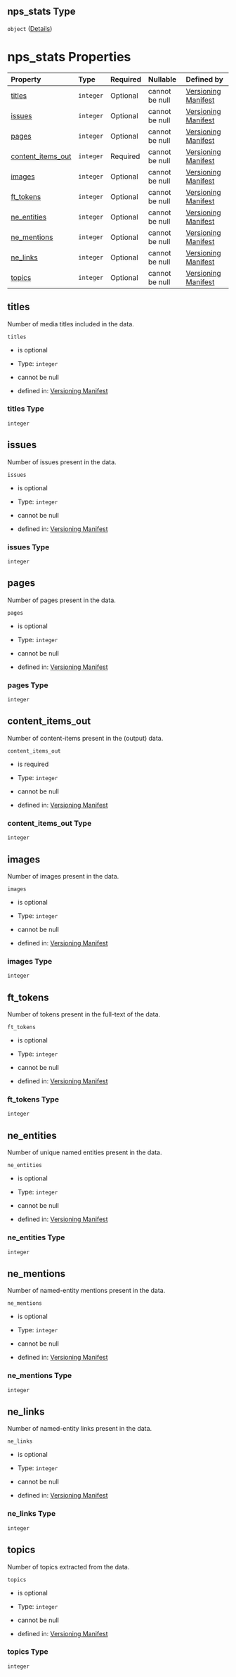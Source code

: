 ## nps\_stats Type

`object` ([Details](manifest-definitions-media_statistics-properties-nps_stats.md))

# nps\_stats Properties

| Property                                  | Type      | Required | Nullable       | Defined by                                                                                                                                                                                                                                                                           |
| :---------------------------------------- | :-------- | :------- | :------------- | :----------------------------------------------------------------------------------------------------------------------------------------------------------------------------------------------------------------------------------------------------------------------------------- |
| [titles](#titles)                         | `integer` | Optional | cannot be null | [Versioning Manifest](manifest-definitions-media_statistics-properties-nps_stats-properties-titles.md "https://impresso.github.io/impresso-schemas/json/versioning/manifest.schema.json#/definitions/media_statistics/properties/nps_stats/properties/titles")                       |
| [issues](#issues)                         | `integer` | Optional | cannot be null | [Versioning Manifest](manifest-definitions-media_statistics-properties-nps_stats-properties-issues.md "https://impresso.github.io/impresso-schemas/json/versioning/manifest.schema.json#/definitions/media_statistics/properties/nps_stats/properties/issues")                       |
| [pages](#pages)                           | `integer` | Optional | cannot be null | [Versioning Manifest](manifest-definitions-media_statistics-properties-nps_stats-properties-pages.md "https://impresso.github.io/impresso-schemas/json/versioning/manifest.schema.json#/definitions/media_statistics/properties/nps_stats/properties/pages")                         |
| [content\_items\_out](#content_items_out) | `integer` | Required | cannot be null | [Versioning Manifest](manifest-definitions-media_statistics-properties-nps_stats-properties-content_items_out.md "https://impresso.github.io/impresso-schemas/json/versioning/manifest.schema.json#/definitions/media_statistics/properties/nps_stats/properties/content_items_out") |
| [images](#images)                         | `integer` | Optional | cannot be null | [Versioning Manifest](manifest-definitions-media_statistics-properties-nps_stats-properties-images.md "https://impresso.github.io/impresso-schemas/json/versioning/manifest.schema.json#/definitions/media_statistics/properties/nps_stats/properties/images")                       |
| [ft\_tokens](#ft_tokens)                  | `integer` | Optional | cannot be null | [Versioning Manifest](manifest-definitions-media_statistics-properties-nps_stats-properties-ft_tokens.md "https://impresso.github.io/impresso-schemas/json/versioning/manifest.schema.json#/definitions/media_statistics/properties/nps_stats/properties/ft_tokens")                 |
| [ne\_entities](#ne_entities)              | `integer` | Optional | cannot be null | [Versioning Manifest](manifest-definitions-media_statistics-properties-nps_stats-properties-ne_entities.md "https://impresso.github.io/impresso-schemas/json/versioning/manifest.schema.json#/definitions/media_statistics/properties/nps_stats/properties/ne_entities")             |
| [ne\_mentions](#ne_mentions)              | `integer` | Optional | cannot be null | [Versioning Manifest](manifest-definitions-media_statistics-properties-nps_stats-properties-ne_mentions.md "https://impresso.github.io/impresso-schemas/json/versioning/manifest.schema.json#/definitions/media_statistics/properties/nps_stats/properties/ne_mentions")             |
| [ne\_links](#ne_links)                    | `integer` | Optional | cannot be null | [Versioning Manifest](manifest-definitions-media_statistics-properties-nps_stats-properties-ne_links.md "https://impresso.github.io/impresso-schemas/json/versioning/manifest.schema.json#/definitions/media_statistics/properties/nps_stats/properties/ne_links")                   |
| [topics](#topics)                         | `integer` | Optional | cannot be null | [Versioning Manifest](manifest-definitions-media_statistics-properties-nps_stats-properties-topics.md "https://impresso.github.io/impresso-schemas/json/versioning/manifest.schema.json#/definitions/media_statistics/properties/nps_stats/properties/topics")                       |

## titles

Number of media titles included in the data.

`titles`

*   is optional

*   Type: `integer`

*   cannot be null

*   defined in: [Versioning Manifest](manifest-definitions-media_statistics-properties-nps_stats-properties-titles.md "https://impresso.github.io/impresso-schemas/json/versioning/manifest.schema.json#/definitions/media_statistics/properties/nps_stats/properties/titles")

### titles Type

`integer`

## issues

Number of issues present in the data.

`issues`

*   is optional

*   Type: `integer`

*   cannot be null

*   defined in: [Versioning Manifest](manifest-definitions-media_statistics-properties-nps_stats-properties-issues.md "https://impresso.github.io/impresso-schemas/json/versioning/manifest.schema.json#/definitions/media_statistics/properties/nps_stats/properties/issues")

### issues Type

`integer`

## pages

Number of pages present in the data.

`pages`

*   is optional

*   Type: `integer`

*   cannot be null

*   defined in: [Versioning Manifest](manifest-definitions-media_statistics-properties-nps_stats-properties-pages.md "https://impresso.github.io/impresso-schemas/json/versioning/manifest.schema.json#/definitions/media_statistics/properties/nps_stats/properties/pages")

### pages Type

`integer`

## content\_items\_out

Number of content-items present in the (output) data.

`content_items_out`

*   is required

*   Type: `integer`

*   cannot be null

*   defined in: [Versioning Manifest](manifest-definitions-media_statistics-properties-nps_stats-properties-content_items_out.md "https://impresso.github.io/impresso-schemas/json/versioning/manifest.schema.json#/definitions/media_statistics/properties/nps_stats/properties/content_items_out")

### content\_items\_out Type

`integer`

## images

Number of images present in the data.

`images`

*   is optional

*   Type: `integer`

*   cannot be null

*   defined in: [Versioning Manifest](manifest-definitions-media_statistics-properties-nps_stats-properties-images.md "https://impresso.github.io/impresso-schemas/json/versioning/manifest.schema.json#/definitions/media_statistics/properties/nps_stats/properties/images")

### images Type

`integer`

## ft\_tokens

Number of tokens present in the full-text of the data.

`ft_tokens`

*   is optional

*   Type: `integer`

*   cannot be null

*   defined in: [Versioning Manifest](manifest-definitions-media_statistics-properties-nps_stats-properties-ft_tokens.md "https://impresso.github.io/impresso-schemas/json/versioning/manifest.schema.json#/definitions/media_statistics/properties/nps_stats/properties/ft_tokens")

### ft\_tokens Type

`integer`

## ne\_entities

Number of unique named entities present in the data.

`ne_entities`

*   is optional

*   Type: `integer`

*   cannot be null

*   defined in: [Versioning Manifest](manifest-definitions-media_statistics-properties-nps_stats-properties-ne_entities.md "https://impresso.github.io/impresso-schemas/json/versioning/manifest.schema.json#/definitions/media_statistics/properties/nps_stats/properties/ne_entities")

### ne\_entities Type

`integer`

## ne\_mentions

Number of named-entity mentions present in the data.

`ne_mentions`

*   is optional

*   Type: `integer`

*   cannot be null

*   defined in: [Versioning Manifest](manifest-definitions-media_statistics-properties-nps_stats-properties-ne_mentions.md "https://impresso.github.io/impresso-schemas/json/versioning/manifest.schema.json#/definitions/media_statistics/properties/nps_stats/properties/ne_mentions")

### ne\_mentions Type

`integer`

## ne\_links

Number of named-entity links present in the data.

`ne_links`

*   is optional

*   Type: `integer`

*   cannot be null

*   defined in: [Versioning Manifest](manifest-definitions-media_statistics-properties-nps_stats-properties-ne_links.md "https://impresso.github.io/impresso-schemas/json/versioning/manifest.schema.json#/definitions/media_statistics/properties/nps_stats/properties/ne_links")

### ne\_links Type

`integer`

## topics

Number of topics extracted from the data.

`topics`

*   is optional

*   Type: `integer`

*   cannot be null

*   defined in: [Versioning Manifest](manifest-definitions-media_statistics-properties-nps_stats-properties-topics.md "https://impresso.github.io/impresso-schemas/json/versioning/manifest.schema.json#/definitions/media_statistics/properties/nps_stats/properties/topics")

### topics Type

`integer`
